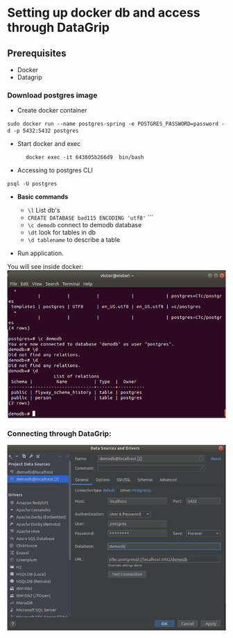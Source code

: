 # Setting up docker db and access through DataGrip

## Prerequisites

- Docker
- Datagrip

### Download postgres image

- Create docker container

```shell script
sudo docker run --name postgres-spring -e POSTGRES_PASSWORD=password -d -p 5432:5432 postgres
```

- Start docker and exec

```shell script
      docker exec -it 643605b266d9  bin/bash
```

- Accessing to postgres CLI

```shell script
psql -U postgres
```

- **Basic commands**
    - ```\l``` List db's 
    - ```CREATE DATABASE bad115 ENCODING 'utf8'``` ```
    - ```\c demodb``` connect to demodb database
    - ```\dt``` look for tables in db
    - ```\d tablename``` to describe a table
    
- Run application.

You will see inside docker:
![result](result.png)

### Connecting through DataGrip:

![result](connecting.png)
